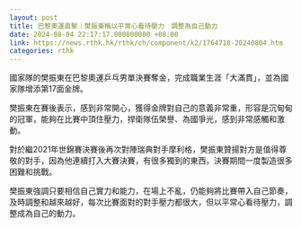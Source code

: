 ```yaml
---
layout: post
title: 巴黎奧運直擊｜樊振東稱以平常心看待壓力　調整為自己動力
date: 2024-08-04 22:17:17.000000000 +08:00
link: https://news.rthk.hk/rthk/ch/component/k2/1764718-20240804.htm
categories: rthk
---
```


國家隊的樊振東在巴黎奧運乒乓男單決賽奪金，完成職業生涯「大滿貫」，並為國家隊增添第17面金牌。

樊振東在賽後表示，感到非常開心，獲得金牌對自己的意義非常重，形容是沉甸甸的冠軍，能夠在比賽中頂住壓力，捍衛隊伍榮譽、為國爭光，感到非常感觸和激動。

對於繼2021年世錦賽決賽後再次對陣瑞典對手摩利格，樊振東贊揚對方是值得尊敬的對手，因為他連續打入大賽決賽，有很多獨到的東西，決賽期間一度製造很多困難和挑戰。

樊振東強調只要相信自己實力和能力，在場上不亂，仍能夠將比賽帶入自己節奏，及時調整和越來越好，每次比賽面對的對手壓力都很大，但以平常心看待壓力，調整成為自己的動力。
